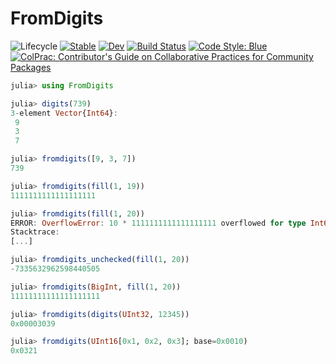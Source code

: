 # FromDigits

<!-- ![Lifecycle](https://img.shields.io/badge/lifecycle-experimental-orange.svg) -->
![Lifecycle](https://img.shields.io/badge/lifecycle-maturing-blue.svg)<!--
![Lifecycle](https://img.shields.io/badge/lifecycle-stable-green.svg)
![Lifecycle](https://img.shields.io/badge/lifecycle-retired-orange.svg)
![Lifecycle](https://img.shields.io/badge/lifecycle-archived-red.svg)
![Lifecycle](https://img.shields.io/badge/lifecycle-dormant-blue.svg) -->
[![Stable](https://img.shields.io/badge/docs-stable-blue.svg)](https://FedericoStra.github.io/FromDigits.jl/stable)
[![Dev](https://img.shields.io/badge/docs-dev-blue.svg)](https://FedericoStra.github.io/FromDigits.jl/dev)
[![Build Status](https://github.com/FedericoStra/FromDigits.jl/workflows/CI/badge.svg)](https://github.com/FedericoStra/FromDigits.jl/actions)
[![Code Style: Blue](https://img.shields.io/badge/code%20style-blue-4495d1.svg)](https://github.com/invenia/BlueStyle)
[![ColPrac: Contributor's Guide on Collaborative Practices for Community Packages](https://img.shields.io/badge/ColPrac-Contributor's%20Guide-blueviolet)](https://github.com/SciML/ColPrac)

```julia
julia> using FromDigits

julia> digits(739)
3-element Vector{Int64}:
 9
 3
 7

julia> fromdigits([9, 3, 7])
739

julia> fromdigits(fill(1, 19))
1111111111111111111

julia> fromdigits(fill(1, 20))
ERROR: OverflowError: 10 * 1111111111111111111 overflowed for type Int64
Stacktrace:
[...]

julia> fromdigits_unchecked(fill(1, 20))
-7335632962598440505

julia> fromdigits(BigInt, fill(1, 20))
11111111111111111111

julia> fromdigits(digits(UInt32, 12345))
0x00003039

julia> fromdigits(UInt16[0x1, 0x2, 0x3]; base=0x0010)
0x0321
```
